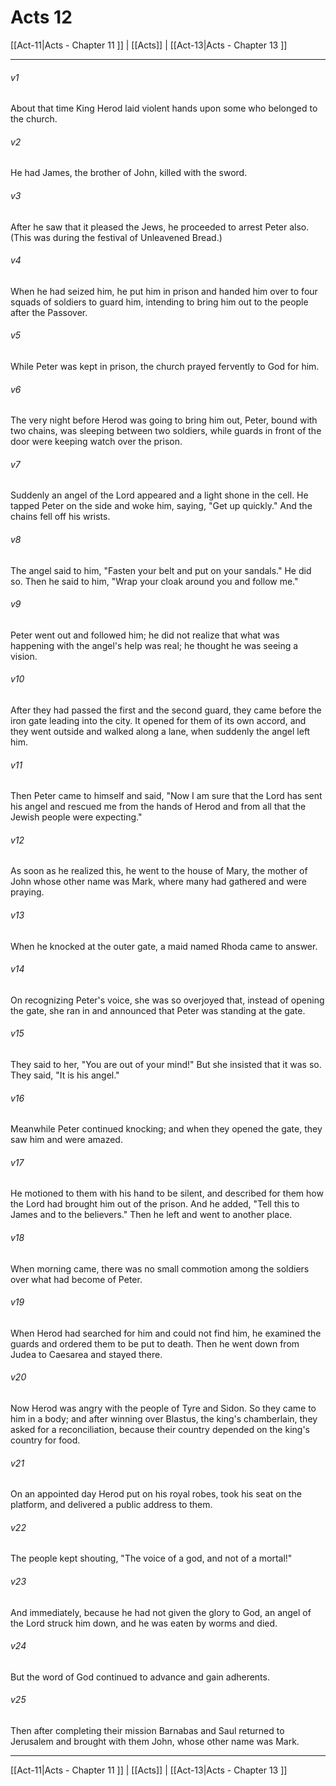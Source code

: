 # Acts 12

[[Act-11|Acts - Chapter 11 ]] | [[Acts]] | [[Act-13|Acts - Chapter 13 ]]
***

###### v1
About that time King Herod laid violent hands upon some who belonged to the church.
###### v2
He had James, the brother of John, killed with the sword.
###### v3
After he saw that it pleased the Jews, he proceeded to arrest Peter also. (This was during the festival of Unleavened Bread.)
###### v4
When he had seized him, he put him in prison and handed him over to four squads of soldiers to guard him, intending to bring him out to the people after the Passover.
###### v5
While Peter was kept in prison, the church prayed fervently to God for him.
###### v6
The very night before Herod was going to bring him out, Peter, bound with two chains, was sleeping between two soldiers, while guards in front of the door were keeping watch over the prison.
###### v7
Suddenly an angel of the Lord appeared and a light shone in the cell. He tapped Peter on the side and woke him, saying, "Get up quickly." And the chains fell off his wrists.
###### v8
The angel said to him, "Fasten your belt and put on your sandals." He did so. Then he said to him, "Wrap your cloak around you and follow me."
###### v9
Peter went out and followed him; he did not realize that what was happening with the angel's help was real; he thought he was seeing a vision.
###### v10
After they had passed the first and the second guard, they came before the iron gate leading into the city. It opened for them of its own accord, and they went outside and walked along a lane, when suddenly the angel left him.
###### v11
Then Peter came to himself and said, "Now I am sure that the Lord has sent his angel and rescued me from the hands of Herod and from all that the Jewish people were expecting."
###### v12
As soon as he realized this, he went to the house of Mary, the mother of John whose other name was Mark, where many had gathered and were praying.
###### v13
When he knocked at the outer gate, a maid named Rhoda came to answer.
###### v14
On recognizing Peter's voice, she was so overjoyed that, instead of opening the gate, she ran in and announced that Peter was standing at the gate.
###### v15
They said to her, "You are out of your mind!" But she insisted that it was so. They said, "It is his angel."
###### v16
Meanwhile Peter continued knocking; and when they opened the gate, they saw him and were amazed.
###### v17
He motioned to them with his hand to be silent, and described for them how the Lord had brought him out of the prison. And he added, "Tell this to James and to the believers." Then he left and went to another place.
###### v18
When morning came, there was no small commotion among the soldiers over what had become of Peter.
###### v19
When Herod had searched for him and could not find him, he examined the guards and ordered them to be put to death. Then he went down from Judea to Caesarea and stayed there.
###### v20
Now Herod was angry with the people of Tyre and Sidon. So they came to him in a body; and after winning over Blastus, the king's chamberlain, they asked for a reconciliation, because their country depended on the king's country for food.
###### v21
On an appointed day Herod put on his royal robes, took his seat on the platform, and delivered a public address to them.
###### v22
The people kept shouting, "The voice of a god, and not of a mortal!"
###### v23
And immediately, because he had not given the glory to God, an angel of the Lord struck him down, and he was eaten by worms and died.
###### v24
But the word of God continued to advance and gain adherents.
###### v25
Then after completing their mission Barnabas and Saul returned to Jerusalem and brought with them John, whose other name was Mark.

***

[[Act-11|Acts - Chapter 11 ]] | [[Acts]] | [[Act-13|Acts - Chapter 13 ]]
